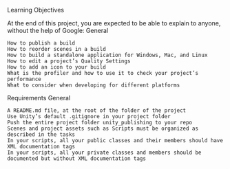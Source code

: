 Learning Objectives

At the end of this project, you are expected to be able to explain to anyone, without the help of Google:
General

    How to publish a build
    How to reorder scenes in a build
    How to build a standalone application for Windows, Mac, and Linux
    How to edit a project’s Quality Settings
    How to add an icon to your build
    What is the profiler and how to use it to check your project’s performance
    What to consider when developing for different platforms

Requirements
General

    A README.md file, at the root of the folder of the project
    Use Unity’s default .gitignore in your project folder
    Push the entire project folder unity_publishing to your repo
    Scenes and project assets such as Scripts must be organized as described in the tasks
    In your scripts, all your public classes and their members should have XML documentation tags
    In your scripts, all your private classes and members should be documented but without XML documentation tags
